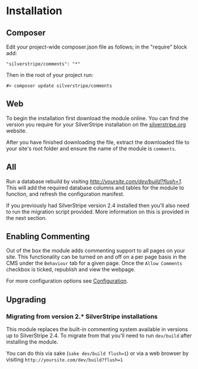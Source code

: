 # Installation

## Composer

Edit your project-wide composer.json file as follows; in the "require" block add:

	"silverstripe/comments": "*"

Then in the root of your project run:

	#> composer update silverstripe/comments

## Web

To begin the installation first download the module online. You can find the version you require for your SilverStripe installation on the [silverstripe.org](http://www.silverstripe.org) website.

After you have finished downloading the file, extract the downloaded file to your site's root folder and ensure the name of the module is `comments`.

## All

Run a database rebuild by visiting *http://yoursite.com/dev/build?flush=1*. This will add the required database columns and tables for the module to function, and refresh the configuration manifest.

If you previously had SilverStripe version 2.4 installed then you'll also need to run the migration script provided. More information on this is provided in the next section.

## Enabling Commenting

Out of the box the module adds commenting support to all pages on your site. This functionality can be turned on and off on a per page basis in the CMS under the `Behaviour` tab for a given page. Once the `Allow Comments` checkbox is ticked, republish and view the webpage.

For more configuration options see [Configuration](Configuration.md).

## Upgrading

### Migrating from version 2.* SilverStripe installations

This module replaces the built-in commenting system available in versions up to SilverStripe 2.4. To migrate from that you'll need to run `dev/build` after installing the module.

You can do this via sake (`sake dev/build flush=1`) or via a web browser by visiting `http://yoursite.com/dev/build?flush=1`

